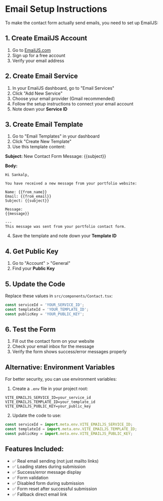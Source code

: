 # Email Setup Instructions

To make the contact form actually send emails, you need to set up EmailJS:

## 1. Create EmailJS Account
1. Go to [EmailJS.com](https://www.emailjs.com/)
2. Sign up for a free account
3. Verify your email address

## 2. Create Email Service
1. In your EmailJS dashboard, go to "Email Services"
2. Click "Add New Service"
3. Choose your email provider (Gmail recommended)
4. Follow the setup instructions to connect your email account
5. Note down your **Service ID**

## 3. Create Email Template
1. Go to "Email Templates" in your dashboard
2. Click "Create New Template"
3. Use this template content:

**Subject:** New Contact Form Message: {{subject}}

**Body:**
```
Hi Sankalp,

You have received a new message from your portfolio website:

Name: {{from_name}}
Email: {{from_email}}
Subject: {{subject}}

Message:
{{message}}

---
This message was sent from your portfolio contact form.
```

4. Save the template and note down your **Template ID**

## 4. Get Public Key
1. Go to "Account" > "General"
2. Find your **Public Key**

## 5. Update the Code
Replace these values in `src/components/Contact.tsx`:

```javascript
const serviceId = 'YOUR_SERVICE_ID';
const templateId = 'YOUR_TEMPLATE_ID';
const publicKey = 'YOUR_PUBLIC_KEY';
```

## 6. Test the Form
1. Fill out the contact form on your website
2. Check your email inbox for the message
3. Verify the form shows success/error messages properly

## Alternative: Environment Variables
For better security, you can use environment variables:

1. Create a `.env` file in your project root:
```
VITE_EMAILJS_SERVICE_ID=your_service_id
VITE_EMAILJS_TEMPLATE_ID=your_template_id
VITE_EMAILJS_PUBLIC_KEY=your_public_key
```

2. Update the code to use:
```javascript
const serviceId = import.meta.env.VITE_EMAILJS_SERVICE_ID;
const templateId = import.meta.env.VITE_EMAILJS_TEMPLATE_ID;
const publicKey = import.meta.env.VITE_EMAILJS_PUBLIC_KEY;
```

## Features Included:
- ✅ Real email sending (not just mailto links)
- ✅ Loading states during submission
- ✅ Success/error message display
- ✅ Form validation
- ✅ Disabled form during submission
- ✅ Form reset after successful submission
- ✅ Fallback direct email link